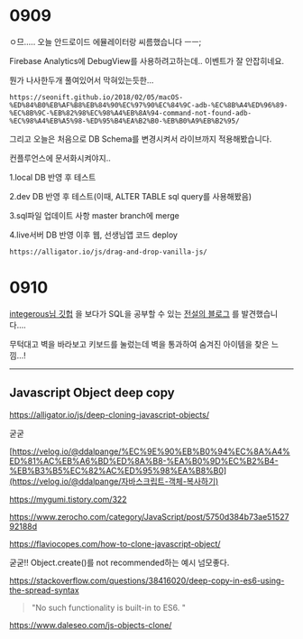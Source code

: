 # 0909



ㅇ므..... 오늘 안드로이드 에뮬레이터랑 씨름했습니다 ㅡㅡ;

Firebase Analytics에 DebugView를 사용하려고하는데.. 이벤트가 잘 안잡히네요.

뭔가 나사한두개 풀여있어서 막혀있는듯한...

```
https://seonift.github.io/2018/02/05/macOS-%ED%84%B0%EB%AF%B8%EB%84%90%EC%97%90%EC%84%9C-adb-%EC%8B%A4%ED%96%89-%EC%8B%9C-%EB%82%98%EC%98%A4%EB%8A%94-command-not-found-adb-%EC%98%A4%EB%A5%98-%ED%95%B4%EA%B2%B0-%EB%B0%A9%EB%B2%95/
```





그리고 오늘은 처음으로 DB Schema를 변경시켜서 라이브까지 적용해봤습니다.

컨플루언스에 문서화시켜야지..

1.local DB 반영 후 테스트

2.dev DB 반영 후 테스트(이때, ALTER TABLE sql query를 사용해봤음)

3.sql파일 업데이트 사항 master branch에 merge

4.live서버 DB 반영 이후 웹, 선생님앱 코드 deploy



```
https://alligator.io/js/drag-and-drop-vanilla-js/
```





# 0910

[integerous님 깃헙](https://github.com/Integerous/TIL/blob/master/SQL/OracleExpert.md) 을 보다가 SQL을 공부할 수 있는 [전설의 블로그](http://blog.daum.net/why_i_am/45) 를 발견했습니다….

무턱대고 벽을 바라보고 키보드를 눌렀는데 벽을 통과하여 숨겨진 아이템을 찾은 느낌…!

---



## Javascript Object deep copy

https://alligator.io/js/deep-cloning-javascript-objects/

굳굳

[https://velog.io/@ddalpange/%EC%9E%90%EB%B0%94%EC%8A%A4%ED%81%AC%EB%A6%BD%ED%8A%B8-%EA%B0%9D%EC%B2%B4-%EB%B3%B5%EC%82%AC%ED%95%98%EA%B8%B0](https://velog.io/@ddalpange/자바스크립트-객체-복사하기)

https://mygumi.tistory.com/322

https://www.zerocho.com/category/JavaScript/post/5750d384b73ae5152792188d

https://flaviocopes.com/how-to-clone-javascript-object/

굳굳!! Object.create()를 not recommended하는 예시 넘모좋다.

https://stackoverflow.com/questions/38416020/deep-copy-in-es6-using-the-spread-syntax

> "No such functionality is built-in to ES6. "

https://www.daleseo.com/js-objects-clone/


